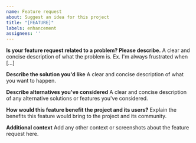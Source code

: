 ```yaml
---
name: Feature request
about: Suggest an idea for this project
title: "[FEATURE]"
labels: enhancement
assignees: ''
---
```


**Is your feature request related to a problem? Please describe.**
A clear and concise description of what the problem is. Ex. I'm always frustrated when [...]

**Describe the solution you'd like**
A clear and concise description of what you want to happen.

**Describe alternatives you've considered**
A clear and concise description of any alternative solutions or features you've considered.

**How would this feature benefit the project and its users?**
Explain the benefits this feature would bring to the project and its community.

**Additional context**
Add any other context or screenshots about the feature request here. 
